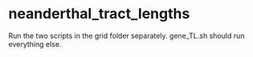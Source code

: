 # neanderthal_tract_lengths

Run the two scripts in the grid folder separately. gene_TL.sh should run everything else. 
